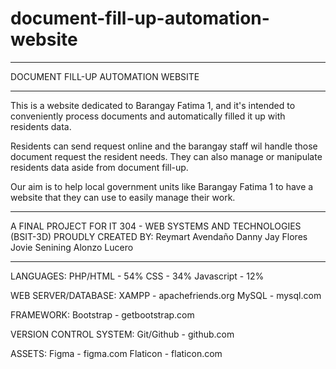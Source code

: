 # document-fill-up-automation-website
**************************************************************************************
DOCUMENT FILL-UP AUTOMATION WEBSITE
**************************************************************************************
This is a website dedicated to Barangay Fatima 1, and it's intended to conveniently 
process documents and automatically filled it up with residents data.

Residents can send request online and the barangay staff wil handle those document
request the resident needs. They can also manage or manipulate residents data 
aside from document fill-up.
 
Our aim is to help local government units like Barangay Fatima 1
to have a website that they can use to easily manage their work.

**************************************************************************************

A FINAL PROJECT FOR IT 304 - WEB SYSTEMS AND TECHNOLOGIES (BSIT-3D)
PROUDLY CREATED BY:
Reymart Avendaño
Danny Jay Flores
Jovie Senining
Alonzo Lucero

**************************************************************************************
LANGUAGES: 
PHP/HTML - 54% 
CSS - 34% 
Javascript - 12%

WEB SERVER/DATABASE:
XAMPP - apachefriends.org
MySQL - mysql.com

FRAMEWORK:
Bootstrap - getbootstrap.com

VERSION CONTROL SYSTEM:
Git/Github - github.com

ASSETS:
Figma - figma.com
Flaticon - flaticon.com
